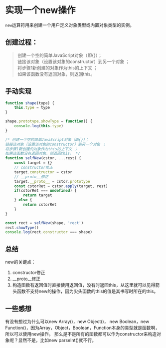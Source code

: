 # 实现一个new操作
`new`运算符用来创建一个用户定义对象类型或内置对象类型的实例。  
## 创建过程：
>创建一个空的简单JavaScript对象（即{}）；  
链接该对象（设置该对象的constructor）到另一个对象 ；  
将步骤1新创建的对象作为this的上下文 ；  
如果该函数没有返回对象，则返回this。

## 手动实现
```javascript
function shape(type) {
    this.type = type
}

shape.prototype.showType = function() {
    console.log(this.type)
}

/* 创建一个空的简单JavaScript对象（即{}）；  
链接该对象（设置该对象的constructor）到另一个对象 ；  
将步骤1新创建的对象作为this的上下文 ；  
如果该函数没有返回对象，则返回this。 */
function selfNew(cstor, ...rest) {
    const target = {}
    // constructor修正
    target.constructor = cstor
    // __proto__修正
    target.__proto__ = cstor.prototype
    const cstorRet = cstor.apply(target, rest)
    if(cstorRet === undefined) {
        return target
    } else {
        return cstorRet
    }
}

const rect = selfNew(shape, 'rect')
rect.showType()
console.log(rect.constructor === shape)
```


## 总结
new的关键点：
1. constructor修正
2. __proto__修正
3. 构造函数有返回值时直接使用返回值，没有时返回this，从这里就可以见得箭头函数不支持new的操作，因为尖头函数的this的值是其书写时所在的this。

## 一些感想
有没有想过为什么可以new Array()，new Object()， new Boolean，new Function()，因为Array，Object，Boolean，Function本身的类型就是函数啊，所以可以使用new操作。
那么是不是所有的函数都可以作为constructor来构造对象呢？显然不是，比如new parseInt()就不行。
